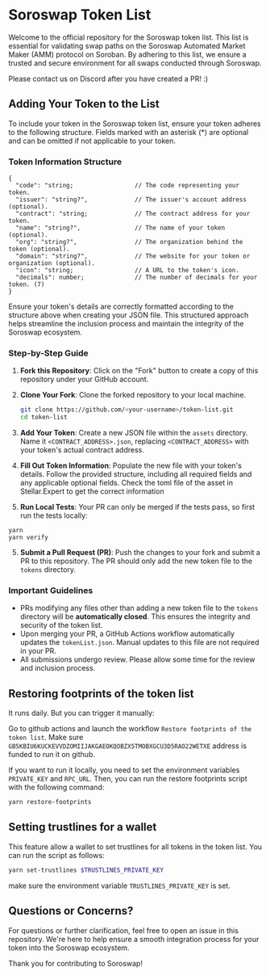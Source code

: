 # Soroswap Token List

Welcome to the official repository for the Soroswap token list. This list is essential for validating swap paths on the Soroswap Automated Market Maker (AMM) protocol on Soroban. By adhering to this list, we ensure a trusted and secure environment for all swaps conducted through Soroswap.

Please contact us on Discord after you have created a PR! :)

## Adding Your Token to the List

To include your token in the Soroswap token list, ensure your token adheres to the following structure. Fields marked with an asterisk (*) are optional and can be omitted if not applicable to your token.

### Token Information Structure

```plaintext
{
  "code": "string;                 // The code representing your token.
  "issuer": "string?",             // The issuer's account address (optional).
  "contract": "string;             // The contract address for your token.
  "name": "string?",               // The name of your token (optional).
  "org": "string?",                // The organization behind the token (optional).
  "domain": "string?",             // The website for your token or organization (optional).
  "icon": "string;                 // A URL to the token's icon.
  "decimals": number;              // The number of decimals for your token. (7)
}
```

Ensure your token's details are correctly formatted according to the structure above when creating your JSON file. This structured approach helps streamline the inclusion process and maintain the integrity of the Soroswap ecosystem.

### Step-by-Step Guide

1. **Fork this Repository**: Click on the "Fork" button to create a copy of this repository under your GitHub account.

2. **Clone Your Fork**: Clone the forked repository to your local machine.

   ```bash
   git clone https://github.com/<your-username>/token-list.git
   cd token-list
   ```

3. **Add Your Token**: Create a new JSON file within the `assets` directory. Name it `<CONTRACT_ADDRESS>.json`, replacing `<CONTRACT_ADDRESS>` with your token's actual contract address.

4. **Fill Out Token Information**: Populate the new file with your token's details. Follow the provided structure, including all required fields and any applicable optional fields. Check the toml file of the asset in Stellar.Expert to get the correct information

5. **Run Local Tests**: Your PR can only be merged if the tests pass, so first run the tests locally:
```
yarn
yarn verify
```

5. **Submit a Pull Request (PR)**: Push the changes to your fork and submit a PR to this repository. The PR should only add the new token file to the `tokens` directory.

### Important Guidelines

- PRs modifying any files other than adding a new token file to the `tokens` directory will be **automatically closed**. This ensures the integrity and security of the token list.
- Upon merging your PR, a GitHub Actions workflow automatically updates the `tokenList.json`. Manual updates to this file are not required in your PR.
- All submissions undergo review. Please allow some time for the review and inclusion process.

## Restoring footprints of the token list
It runs daily. But you can trigger it manually:

Go to github actions and launch the workflow `Restore footprints of the token list`.
Make sure `GB5KBIU6KUCKEVVDZOMIIJAKGAEOKQOBZX5TMOBXGCU3D5RAO22WETXE` address is funded to run it on github.

If you want to run it locally, you need to set the environment variables `PRIVATE_KEY` and `RPC_URL`. Then, you can run the restore footprints script with the following command:

```bash
yarn restore-footprints
```
## Setting trustlines for a wallet
This feature allow a wallet to set trustlines for all tokens in the token list. You can run the script as follows:
  
  ```bash
  yarn set-trustlines $TRUSTLINES_PRIVATE_KEY
  ```
make sure the environment variable `TRUSTLINES_PRIVATE_KEY` is set.

## Questions or Concerns?

For questions or further clarification, feel free to open an issue in this repository. We're here to help ensure a smooth integration process for your token into the Soroswap ecosystem.

Thank you for contributing to Soroswap!
